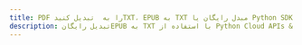 ---title: PDF را به  تبدیل کنیدTXT، EPUB به TXT مبدل رایگان یا Python SDKdescription: تبدیل رایگانEPUB به TXT با استفاده از Python Cloud APIs & SDK همچنین اسناد PDF را در Cloud ایجاد، ویرایش و رندر کنید.---